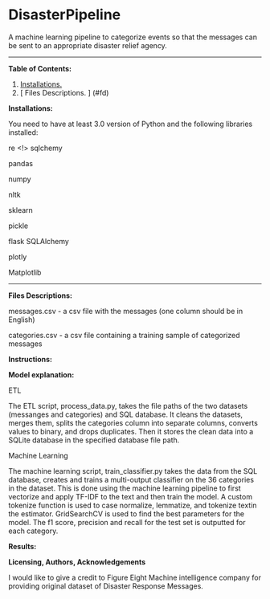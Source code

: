 # DisasterPipeline
A machine learning pipeline to categorize events so that the messages can be sent to an appropriate disaster relief agency.

<!-- blank line -->
----
<!-- blank line -->

**Table of Contents:**
1. [ Installations. ](#ins)
2. [ Files Descriptions. ] (#fd)



<a name="ins"></a>
**Installations:**

You need to have at least 3.0 version of Python and the following libraries installed:

re <!>
sqlchemy

pandas

numpy

nltk

sklearn

pickle

flask SQLAlchemy

plotly

Matplotlib

<!-- blank line -->
----
<!-- blank line -->

<a name="fd"></a>
**Files Descriptions:**

messages.csv - a csv file with the messages (one column should be in English)

categories.csv - a csv file containing a training sample of categorized messages

**Instructions:**

**Model explanation:**

ETL

The ETL script, process_data.py, takes the file paths of the two datasets (messanges and categories) and SQL database.
It cleans the datasets, merges them, splits the categories column into separate columns, converts values to binary, and drops duplicates.
Then it stores the clean data into a SQLite database in the specified database file path.

Machine Learning

The machine learning script, train_classifier.py takes the data from the SQL database, creates and trains a multi-output classifier on the 36 categories in the dataset.
This is done using the machine learning pipeline to first vectorize and apply TF-IDF to the text and then train the model.
A custom tokenize function is used to case normalize, lemmatize, and tokenize textin the estimator.
GridSearchCV is used to find the best parameters for the model. 
The f1 score, precision and recall for the test set is outputted for each category.

**Results:**


**Licensing, Authors, Acknowledgements**

I would like to give a credit to Figure Eight Machine intelligence company for providing original dataset of Disaster Response Messages.
